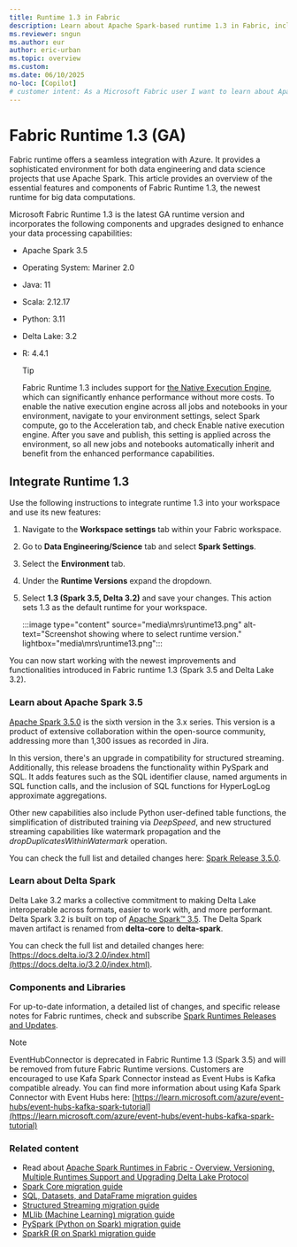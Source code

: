 ```yaml
---
title: Runtime 1.3 in Fabric
description: Learn about Apache Spark-based runtime 1.3 in Fabric, including the unique features, capabilities, and best practices.
ms.reviewer: sngun
ms.author: eur
author: eric-urban
ms.topic: overview
ms.custom:
ms.date: 06/10/2025
no-loc: [Copilot]
# customer intent: As a Microsoft Fabric user I want to learn about Apache Spark-based runtime 1.3 in Fabric.
---
```


# Fabric Runtime 1.3 (GA)

Fabric runtime offers a seamless integration with Azure. It provides a sophisticated environment for both data engineering and data science projects that use Apache Spark. This article provides an overview of the essential features and components of Fabric Runtime 1.3, the newest runtime for big data computations.

Microsoft Fabric Runtime 1.3 is the latest GA runtime version and incorporates the following components and upgrades designed to enhance your data processing capabilities:

- Apache Spark 3.5
- Operating System: Mariner 2.0
- Java: 11
- Scala: 2.12.17
- Python: 3.11
- Delta Lake: 3.2
- R: 4.4.1

    > [!TIP]
    > Fabric Runtime 1.3 includes support for [the Native Execution Engine](./native-execution-engine-overview.md), which can significantly enhance performance without more costs. To enable the native execution engine across all jobs and notebooks in your environment, navigate to your environment settings, select Spark compute, go to the Acceleration tab, and check Enable native execution engine. After you save and publish, this setting is applied across the environment, so all new jobs and notebooks automatically inherit and benefit from the enhanced performance capabilities.

## Integrate Runtime 1.3

Use the following instructions to integrate runtime 1.3 into your workspace and use its new features:

1. Navigate to the **Workspace settings** tab within your Fabric workspace.
1. Go to **Data Engineering/Science** tab and select **Spark Settings**.
1. Select the **Environment** tab.
1. Under the **Runtime Versions** expand the dropdown.
1. Select **1.3 (Spark 3.5, Delta 3.2)** and save your changes. This action sets 1.3 as the default runtime for your workspace.

    :::image type="content" source="media\mrs\runtime13.png" alt-text="Screenshot showing where to select runtime version." lightbox="media\mrs\runtime13.png":::

You can now start working with the newest improvements and functionalities introduced in Fabric runtime 1.3 (Spark 3.5 and Delta Lake 3.2).

### Learn about Apache Spark 3.5

[Apache Spark 3.5.0](https://spark.apache.org/releases/spark-release-3-5-0.html) is the sixth version in the 3.x series. This version is a product of extensive collaboration within the open-source community, addressing more than 1,300 issues as recorded in Jira.

In this version, there's an upgrade in compatibility for structured streaming. Additionally, this release broadens the functionality within PySpark and SQL.
It adds features such as the SQL identifier clause, named arguments in SQL function calls, and the inclusion of SQL functions for HyperLogLog approximate aggregations.

Other new capabilities also include Python user-defined table functions, the simplification of distributed training via *DeepSpeed*, and new structured streaming capabilities like watermark propagation and the *dropDuplicatesWithinWatermark* operation.

You can check the full list and detailed changes here: [Spark Release 3.5.0](https://spark.apache.org/releases/spark-release-3-5-0.html).

### Learn about Delta Spark

Delta Lake 3.2 marks a collective commitment to making Delta Lake interoperable across formats, easier to work with, and more performant. Delta Spark 3.2 is built on top of [Apache Spark™ 3.5](https://spark.apache.org/releases/spark-release-3-5-0.html). The Delta Spark maven artifact is renamed from **delta-core** to **delta-spark**.

You can check the full list and detailed changes here: [https://docs.delta.io/3.2.0/index.html](https://docs.delta.io/3.2.0/index.html).

### Components and Libraries

For up-to-date information, a detailed list of changes, and specific release notes for Fabric runtimes, check and subscribe [Spark Runtimes Releases and Updates](https://github.com/microsoft/synapse-spark-runtime/tree/main/Fabric/Runtime%201.3%20(Spark%203.5)).

> [!NOTE]
> EventHubConnector is deprecated in Fabric Runtime 1.3 (Spark 3.5) and will be removed from future Fabric Runtime versions. Customers are encouraged to use Kafa Spark Connector instead as Event Hubs is Kafka compatible already. You can find more information about using Kafa Spark Connector with Event Hubs here: [https://learn.microsoft.com/azure/event-hubs/event-hubs-kafka-spark-tutorial](https://learn.microsoft.com/azure/event-hubs/event-hubs-kafka-spark-tutorial)

### Related content

- Read about [Apache Spark Runtimes in Fabric - Overview, Versioning, Multiple Runtimes Support and Upgrading Delta Lake Protocol](./runtime.md)
- [Spark Core migration guide](https://spark.apache.org/docs/3.5.0/core-migration-guide.html)
- [SQL, Datasets, and DataFrame migration guides](https://spark.apache.org/docs/3.5.0/sql-migration-guide.html)
- [Structured Streaming migration guide](https://spark.apache.org/docs/3.5.0/ss-migration-guide.html)
- [MLlib (Machine Learning) migration guide](https://spark.apache.org/docs/3.5.0/ml-migration-guide.html)
- [PySpark (Python on Spark) migration guide](https://spark.apache.org/docs/3.5.0/api/python/migration_guide/pyspark_upgrade.html)
- [SparkR (R on Spark) migration guide](https://spark.apache.org/docs/3.5.0/sparkr-migration-guide.html)
